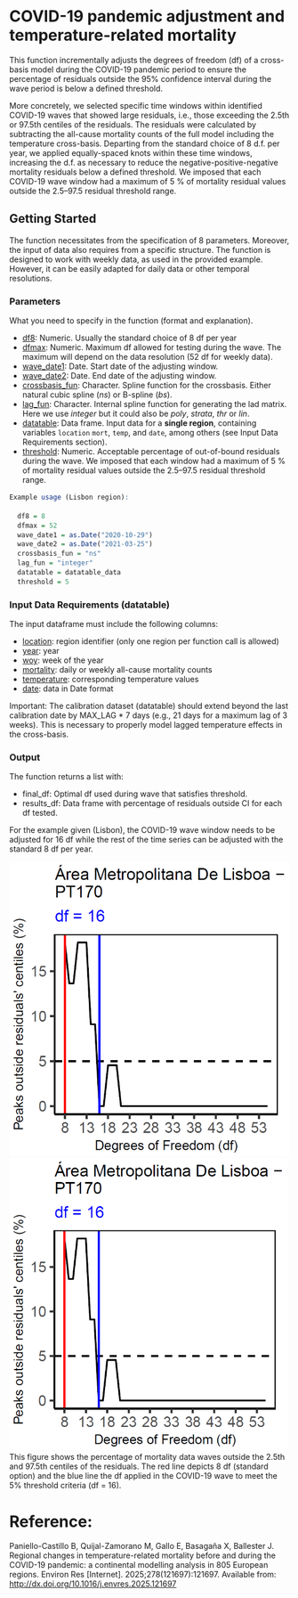 # COVID-19 pandemic adjustment and temperature-related mortality
This function incrementally adjusts the degrees of freedom (df) of a cross-basis model during the COVID-19 pandemic period to ensure the percentage of residuals outside the 95% confidence interval during the wave period is below a defined threshold.

More concretely, we selected specific time windows within identified COVID-19 waves that showed large residuals, i.e., those exceeding the 2.5th or 97.5th centiles of the residuals. 
The residuals were calculated by subtracting the all-cause mortality counts of the full model including the temperature cross-basis.
Departing from the standard choice of 8 d.f. per year, we applied equally-spaced knots within these time windows, increasing the d.f. as necessary to reduce the negative-positive-negative mortality residuals below a defined threshold. We imposed that each COVID-19 wave window had a maximum of 5 % of mortality residual values outside the 2.5–97.5 residual threshold range.

## Getting Started
The function necessitates from the specification of 8 parameters. Moreover, the input of data also requires from a specific structure. 
The function is designed to work with weekly data, as used in the provided example. However, it can be easily adapted for daily data or other temporal resolutions.

### Parameters 
What you need to specify in the function (format and explanation). 
* <ins>df8</ins>: Numeric. Usually the standard choice of 8 df per year
* <ins>dfmax</ins>: Numeric. Maximum df allowed for testing during the wave. The maximum will depend on the data resolution (52 df for weekly data).
* <ins>wave_date1</ins>: Date. Start date of the adjusting window. 
* <ins>wave_date2</ins>: Date. End date of the adjusting window. 
* <ins>crossbasis_fun</ins>: Character. Spline function for the crossbasis. Either natural cubic spline (*ns*) or B-spline (*bs*).
* <ins>lag_fun</ins>: Character. Internal spline function for generating the lad matrix. Here we use *integer* but it could also be *poly*, *strata*, *thr* or *lin*.
* <ins>datatable</ins>: Data frame. Input data for a **single region**, containing variables `location` `mort`, `temp`, and `date`, among others (see Input Data Requirements section).
* <ins>threshold</ins>: Numeric. Acceptable percentage of out-of-bound residuals during the wave. We imposed that each window had a maximum of 5 % of mortality residual values outside the 2.5–97.5 residual threshold range. 

```r
Example usage (Lisbon region):

  df8 = 8
  dfmax = 52
  wave_date1 = as.Date("2020-10-29")
  wave_date2 = as.Date("2021-03-25")
  crossbasis_fun = "ns"
  lag_fun = "integer"
  datatable = datatable_data
  threshold = 5
```
###  Input Data Requirements (datatable)
The input dataframe must include the following columns:
* <ins>location</ins>: region identifier (only one region per function call is allowed)
* <ins>year</ins>: year
* <ins>woy</ins>: week of the year
* <ins>mortality</ins>: daily or weekly all-cause mortality counts
* <ins>temperature</ins>: corresponding temperature values
* <ins>date</ins>: data in Date format
  
Important:
The calibration dataset (datatable) should extend beyond the last calibration date by MAX_LAG * 7 days (e.g., 21 days for a maximum lag of 3 weeks). This is necessary to properly model lagged temperature effects in the cross-basis.

### Output
The function returns a list with:
* final_df: Optimal df used during wave that satisfies threshold.
* results_df: Data frame with percentage of residuals outside CI for each df tested.

For the example given (Lisbon), the COVID-19 wave window needs to be adjusted for 16 df while the rest of the time series can be adjusted with the standard 8 df per year. 

![Regional application of the df criteria applied in the COVID-19 wave of Lisbon (Portugal).](Example_df_lisbon.png)
<img src="Example_df_lisbon.png" alt="Regional application of the df criteria applied in the COVID-19 wave of Lisbon (Portugal)" width="500"/>
This figure shows the percentage of mortality data waves outside the 2.5th and 97.5th centiles of the residuals. The red line depicts 8 df (standard option) and the blue line the df applied in the COVID-19 wave to meet the 5% threshold criteria (df = 16).


# Reference: 
Paniello-Castillo B, Quijal-Zamorano M, Gallo E, Basagaña X, Ballester J. Regional changes in temperature-related mortality before and during the COVID-19 pandemic: a continental modelling analysis in 805 European regions. Environ Res [Internet]. 2025;278(121697):121697. Available from: http://dx.doi.org/10.1016/j.envres.2025.121697

